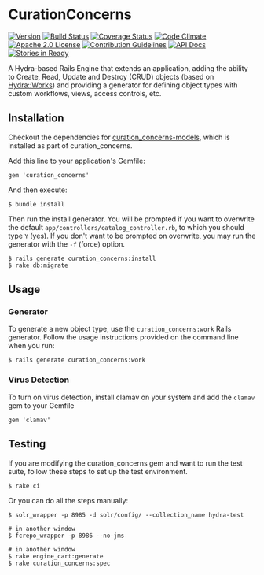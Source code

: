 # CurationConcerns

[![Version](https://badge.fury.io/rb/curation_concerns.png)](http://badge.fury.io/rb/curation_concerns)
[![Build Status](https://travis-ci.org/projecthydra-labs/curation_concerns.svg?branch=master)](https://travis-ci.org/projecthydra-labs/curation_concerns)
[![Coverage Status](https://coveralls.io/repos/projecthydra-labs/curation_concerns/badge.svg?branch=master)](https://coveralls.io/r/projecthydra-labs/curation_concerns?branch=master)
[![Code Climate](https://codeclimate.com/github/projecthydra-labs/curation_concerns/badges/gpa.svg)](https://codeclimate.com/github/projecthydra-labs/curation_concerns)
[![Apache 2.0 License](http://img.shields.io/badge/APACHE2-license-blue.svg)](./LICENSE.txt)
[![Contribution Guidelines](http://img.shields.io/badge/CONTRIBUTING-Guidelines-blue.svg)](./CONTRIBUTING.md)
[![API Docs](http://img.shields.io/badge/API-docs-blue.svg)](http://rubydoc.info/gems/curation_concerns)
[![Stories in Ready](https://badge.waffle.io/projecthydra-labs/sufia-core.png?source=projecthydra-labs%2Fcuration_concerns&label=ready&title=Ready)](https://waffle.io/projecthydra-labs/sufia-core?source=projecthydra-labs%2Fcuration_concerns)

A Hydra-based Rails Engine that extends an application, adding the ability to Create, Read, Update and Destroy (CRUD) objects (based on [Hydra::Works](http://github.com/projecthydra-labs/hydra-works)) and providing a generator for defining object types with custom workflows, views, access controls, etc.

## Installation

Checkout the dependencies for [curation_concerns-models](https://github.com/projecthydra-labs/curation_concerns/tree/master/curation_concerns-models#dependencies), which is installed as part of curation_concerns.

Add this line to your application's Gemfile:

    gem 'curation_concerns'

And then execute:

    $ bundle install

Then run the install generator.  You will be prompted if you want to overwrite the default `app/controllers/catalog_controller.rb`, to which you should type `Y` (yes). If you don't want to be prompted on overwrite, you may run the generator with the `-f` (force) option.

    $ rails generate curation_concerns:install
    $ rake db:migrate

## Usage

### Generator

To generate a new object type, use the `curation_concerns:work` Rails generator.  Follow the usage instructions provided on the command line when you run:

    $ rails generate curation_concerns:work

### Virus Detection

To turn on virus detection, install clamav on your system and add the `clamav` gem to your Gemfile

    gem 'clamav'

## Testing

If you are modifying the curation_concerns gem and want to run the test suite, follow these steps to set up the test environment.

    $ rake ci
    
Or you can do all the steps manually:

    $ solr_wrapper -p 8985 -d solr/config/ --collection_name hydra-test
    
    # in another window
    $ fcrepo_wrapper -p 8986 --no-jms
    
    # in another window
    $ rake engine_cart:generate
    $ rake curation_concerns:spec

